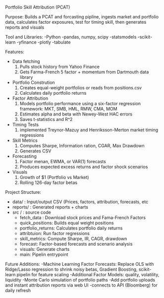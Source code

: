 Portfolio Skill Attribution (PCAT)

Purpose: 
Builds a PCAT and forcasting pipline, ingests market and portfolio data, calculates factor exposures, test for timing skill, then generates reports and visuals 




Tool and Libraries: 
  -Python
  -pandas, numpy, scipy
  -statsmodels
  -scikit-learn
  -yfinance
  -plotly
  -tabulate


Features:
- Data fetching
    1) Pulls stock history from Yahoo Finance
    2) Gets Farma-French 5 factor + momentum from Dartmouth data library
- Portfolio Constrution
    1) Creates equal-weight portfolios or reads from positions.csv
    2) Calculates daily portfolio returns
- Factor Attribution
    1) Models portfolio performance using a six-factor regression framework: MKT, SMB, HML, RMW, CMA, MOM
    2) Estimates alpha and beta with Newey-West HAC errors
    3) Saves t-statistics and R^2
- Timing Tests
    1) implemented Treynor-Mazuy and Henriksson-Merton market timing regressions
- Skill Metrics
    1) Computes Sharpe, Information ration, CGAR, Max Drawdown
    2) Generates CSV
- Forecasting
    1) Factor menan, EWMA, or VAR(1) forecasts
    2) Produces expected excess returns and factor shock scenarios
- Visuals
    1) Growth of $1 (Portfolio vs Market)
    2) Rolling 126-day factor betas

Project Structure:
 - data/ : Input/output CSV (Prices, factors, attribution, forecasts, etc
 - reports/ : Generated reports + charts
 - src / : source code
     - fetch_data : Download stock prices and Fama-French Factors
     - quick_positions: Builds equal weight positions
     - portfolio_returns: Calculates portfolio daily returns
     - attribtuion: Run factor regressions
     - skill_metrics: Compute Sharpe, IR, CAGR, drawdown
     - forecast: Factor-based forecasts and scenario analysis
     - visuals: Generate charts
     - main: Pipelin entrypoint

Future Additions:
  -Machine Learning Factor Forecasts: Replace OLS with Ridge/Lasso regression to shrink noisy betas, Gradient Boosting, scikit-learn pipelin for feature scaling
  -Additional Factor Models: quality, volatility, liquidity
  -Monte Carlo simulation of portfolio paths
  -Add portfolio uploads and instant attribution reports via web UI
  -connects to API (Bloomberg) for daily refresh
   
  
  
       
